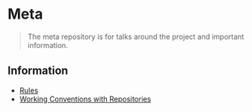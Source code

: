# Meta

> The meta repository is for talks around the project and important information.

## Information

- [Rules](https://github.com/awesome-repository/meta/wiki/Rules)
- [Working Conventions with Repositories](https://github.com/awesome-repository/meta/wiki/Working-Conventions-with-Repositories)
